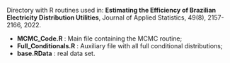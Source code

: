 Directory with R routines used in:
**Estimating the Efficiency of Brazilian Electricity Distribution Utilities**, Journal of Applied Statistics, 49(8), 2157-2166, 2022.

- **MCMC_Code.R** : Main file containing the MCMC routine; 
- **Full_Conditionals.R** : Auxiliary file with all full conditional distributions;
- **base.RData** : real data set.
